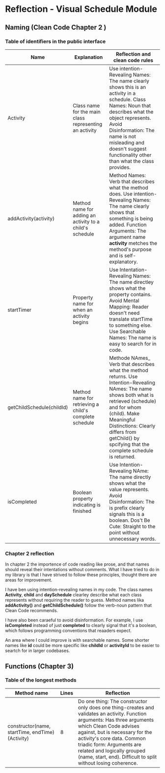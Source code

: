 # Reflection - Visual Schedule Module

## Naming (Clean Code Chapter 2 )

### Table of identifiers in the public interface

| Name | Explanation | Reflection and clean code rules |
| --- | --- | --- |
| Activity | Class name for the main class representing an activity | Use intention-Revealing Names: The name clearly shows this is an activity in a schedule. Class Names: Noun that describes what the object represents. Avoid Disinformation: The name is not misleading and doesn't suggest functionality other than what the class provides.
| addActivity(activity) | Method name for adding an activity to a child's schedule | Method Names: Verb that describes what the method does. Use intention-Revealing Names: The name clearly shows that something is being added. Function Arguments: The argument name **activity** metches the method's purpose and is self-explanatory. |
| startTimer | Property name for when an activity begins | Use Intentation-Revealing Names: The name directley shows what the property contains. Avoid Mental Mapping: Reader doesn't need translate startTime to something else. Use Searchable Names: The name is easy to search for in code. |
| getChildSchedule(childId) | Method name for retrieving a child's complete schedule | Methode NAmes_ Verb that describes what the method returns. Use Intention-Revealing NAmes: The name shows both what is retrieved (schedule) and for whom (child). Make Meaningful Distinctions: Clearly differs from getChild() by spcifying that the complete schedule is returned. |
| isCompleted | Boolean property indicating is finished | Use Intention-Revealing NAme: The name directly shows what the value represents. Avoid Disinformation: The is prefix clearly signals this is a boolean. Dos't Be Cute: Straight to the point without unnecessary words. |

### Chapter 2 reflection

In chapter 2 the importence of code reading like prose, and that names should reveal their intentations without comments. What I have tried to do in my library is that I have strived to follow these principles, thought there are areas for improvement. 

I have ben using intention-revealing names in my code. The class names **Activity**, **child** and **daySchedule** clearley describe what each class represents without requiring the reader to guess. Method names lika **addActivity()** and **getChildSchedule()** follow the verb-noun pattern that Clean Code recommends. 

I have also been caraeful to avoid disinformation. For example, I use **isCompleted** instead of just **completed** to clearly signal that it's a boolean, which follows programming conventions that reaaders expect. 

An area where I could improve is with searchable names. Some shorter names like **id** could be more specific like **childId** or **activityId** to be easier to seartch for in larger codebases. 

## Functions (Chapter 3)

### Table of the longest methods

| Method name | Lines | Reflection |
|-------------|-------|------------|
| constructor(name, startTime, endTime) (Activity) | 8 | Do one thing: The constructor only does one thing-creates and validates an activity. Function arguments: Has three arguments which Clean Code advises against, but is necessary for the activity's core data. Common triadic form: Arguments are related and logically grouped (name, start, end). Difficult to split without losing coherence. 

